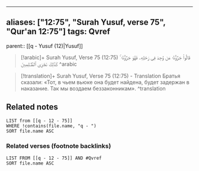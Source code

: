 
---
aliases: ["12:75", "Surah Yusuf, verse 75", "Qur'an 12:75"]
tags: Qvref
---

parent:: [[q - Yusuf (12)|Yusuf]]

> [!arabic]+ Surah Yusuf, Verse 75 (12:75)
> <span class="quran-arabic">قَالُوا۟ جَزَٰٓؤُهُۥ مَن وُجِدَ فِى رَحْلِهِۦ فَهُوَ جَزَٰٓؤُهُۥ ۚ كَذَٰلِكَ نَجْزِى ٱلظَّـٰلِمِينَ</span>
^arabic

> [!translation]+ Surah Yusuf, Verse 75 (12:75) - Translation
> Братья сказали: «Тот, в чьем вьюке она будет найдена, будет задержан в наказание. Так мы воздаем беззаконникам».
^translation



## Related notes
```dataview
LIST from [[q - 12 - 75]]
WHERE !contains(file.name, "q - ")
SORT file.name ASC
```

### Related verses (footnote backlinks)
```dataview
LIST FROM [[q - 12 - 75]] AND #Qvref
SORT file.name ASC
```

